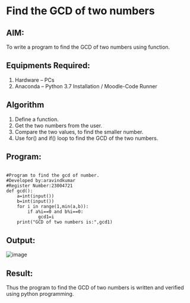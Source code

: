 # Find the GCD of two numbers

## AIM:
To write a program to find the GCD of two numbers using function.

## Equipments Required:
1. Hardware – PCs
2. Anaconda – Python 3.7 Installation / Moodle-Code Runner

## Algorithm
1. Define a function.
2. Get the two numbers from the user.
3. Compare the two values, to find the smaller number.
4. Use for() and if() loop to find the GCD of the two numbers.

## Program:
```puthon

#Program to find the gcd of number.
#Developed by:aravindkumar
#Register Number:23004721
def gcd():
    a=int(input())
    b=int(input())
    for i in range(1,min(a,b)):
        if a%i==0 and b%i==0:
            gcd1=i
    print("GCD of two numbers is:",gcd1)

```      

## Output:
![image](https://github.com/aravindkumar23004721/GCD-of-two-numbers/assets/148962674/8ded0b88-5b6b-4331-abc9-989c79bdd37d)




## Result:
Thus the program to find the GCD of two numbers is written and verified using python programming.
